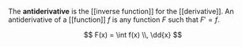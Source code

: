 The **antiderivative** is the [[inverse function]] for the [[derivative]]. An antiderivative of a [[function]] $f$ is any function $F$ such that $F'=f$.

$$
F(x) = \int f(x) \\, \dd{x}
$$